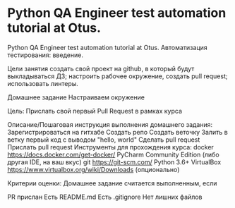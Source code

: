 
Python QA Engineer test automation tutorial at Otus.
=======
Python QA Engineer test automation tutorial at Otus.
Автоматизация тестирования: введение.

Цели занятия
создать свой проект на github, в который будут выкладываться ДЗ;
настроить рабочее окружение, создать pull request;
использовать линтеры.

Домашнее задание
Настраиваем окружение

Цель:
Прислать свой первый Pull Request в рамках курса

Описание/Пошаговая инструкция выполнения домашнего задания:
Зарегистрироваться на гитхабе
Создать репо
Создать веточку
Залить в ветку первый код с выводом "hello, world"
Сделать pull request
Прислать pull request
Инструменты для прохождения курса:
docker https://docs.docker.com/get-docker/
PyCharm Community Edition (либо другая IDE, на ваш вкус)
git https://git-scm.com/
Python 3.6+
VirtualBox https://www.virtualbox.org/wiki/Downloads (опционально)

Критерии оценки:
Домашнее задание считается выполненным, если

PR прислан
Есть README.md
Есть .gitignore
Нет лишних файлов
